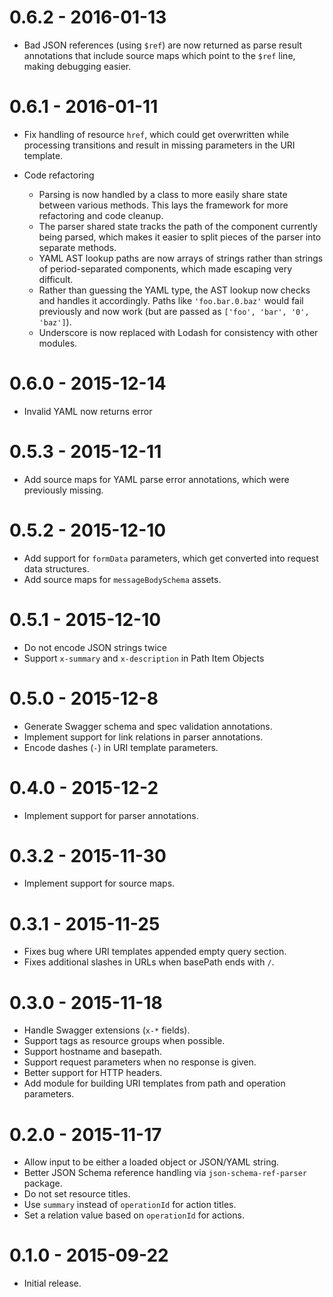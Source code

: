 # 0.6.2 - 2016-01-13

- Bad JSON references (using `$ref`) are now returned as parse result
  annotations that include source maps which point to the `$ref` line, making
  debugging easier.

# 0.6.1 - 2016-01-11

- Fix handling of resource `href`, which could get overwritten while processing transitions and result in missing parameters in the URI template.
- Code refactoring

  - Parsing is now handled by a class to more easily share state between various methods. This lays the framework for more refactoring and code cleanup.
  - The parser shared state tracks the path of the component currently being parsed, which makes it easier to split pieces of the parser into separate methods.
  - YAML AST lookup paths are now arrays of strings rather than strings of period-separated components, which made escaping very difficult.
  - Rather than guessing the YAML type, the AST lookup now checks and handles it accordingly. Paths like `'foo.bar.0.baz'` would fail previously and now work (but are passed as `['foo', 'bar', '0', 'baz']`).
  - Underscore is now replaced with Lodash for consistency with other modules.

# 0.6.0 - 2015-12-14

  - Invalid YAML now returns error

# 0.5.3 - 2015-12-11

- Add source maps for YAML parse error annotations, which were previously missing.

# 0.5.2 - 2015-12-10

- Add support for `formData` parameters, which get converted into request data structures.
- Add source maps for `messageBodySchema` assets.

# 0.5.1 - 2015-12-10

- Do not encode JSON strings twice
- Support `x-summary` and `x-description` in Path Item Objects

# 0.5.0 - 2015-12-8

- Generate Swagger schema and spec validation annotations.
- Implement support for link relations in parser annotations.
- Encode dashes (`-`) in URI template parameters.

# 0.4.0 - 2015-12-2

- Implement support for parser annotations.

# 0.3.2 - 2015-11-30

- Implement support for source maps.

# 0.3.1 - 2015-11-25

- Fixes bug where URI templates appended empty query section.
- Fixes additional slashes in URLs when basePath ends with `/`.

# 0.3.0 - 2015-11-18

- Handle Swagger extensions (`x-*` fields).
- Support tags as resource groups when possible.
- Support hostname and basepath.
- Support request parameters when no response is given.
- Better support for HTTP headers.
- Add module for building URI templates from path and operation parameters.

# 0.2.0 - 2015-11-17

- Allow input to be either a loaded object or JSON/YAML string.
- Better JSON Schema reference handling via `json-schema-ref-parser` package.
- Do not set resource titles.
- Use `summary` instead of `operationId` for action titles.
- Set a relation value based on `operationId` for actions.

# 0.1.0 - 2015-09-22

- Initial release.

